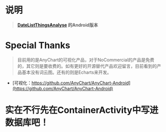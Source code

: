 # 说明

> **[DateListThingsAnalyse](https://github.com/emperinter/DateListThingsAnalyse) 的Android版本**

# Special Thanks

> 目前用的是AnyChart的可视化产品，对于NoCommercial的产品是免费的，其它则是要收费的。如有更好的开源替代产品欢迎留言，目前看到的产品基本没有词云图。还有的则是Echarts来开发。

- [可视化：https://github.com/AnyChart/AnyChart-Android](https://github.com/AnyChart/AnyChart-Android)

# 实在不行先在ContainerActivity中写进数据库吧！
